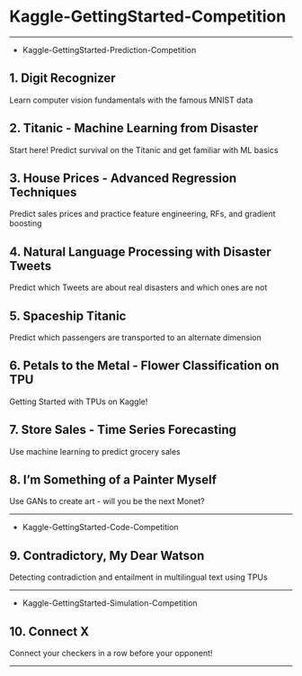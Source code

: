 # Kaggle-GettingStarted-Competition

-----

- Kaggle-GettingStarted-Prediction-Competition

## 1. Digit Recognizer
Learn computer vision fundamentals with the famous MNIST data


## 2. Titanic - Machine Learning from Disaster
Start here! Predict survival on the Titanic and get familiar with ML basics


## 3. House Prices - Advanced Regression Techniques
Predict sales prices and practice feature engineering, RFs, and gradient boosting

## 4. Natural Language Processing with Disaster Tweets
Predict which Tweets are about real disasters and which ones are not

## 5. Spaceship Titanic
Predict which passengers are transported to an alternate dimension

## 6. Petals to the Metal - Flower Classification on TPU
Getting Started with TPUs on Kaggle!

## 7. Store Sales - Time Series Forecasting
Use machine learning to predict grocery sales


## 8. I’m Something of a Painter Myself
Use GANs to create art - will you be the next Monet?


-----

- Kaggle-GettingStarted-Code-Competition



## 9. Contradictory, My Dear Watson
Detecting contradiction and entailment in multilingual text using TPUs

-----

- Kaggle-GettingStarted-Simulation-Competition

## 10. Connect X
Connect your checkers in a row before your opponent!




-----














